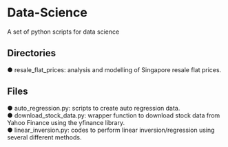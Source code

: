 # Data-Science
A set of python scripts for data science

Directories
-----------
● resale_flat_prices: analysis and modelling of Singapore resale flat prices.

Files
-----
● auto_regression.py: scripts to create auto regression data.  
● download_stock_data.py: wrapper function to download stock data from Yahoo Finance using the yfinance library.  
● linear_inversion.py: codes to perform linear inversion/regression using several different methods.  
